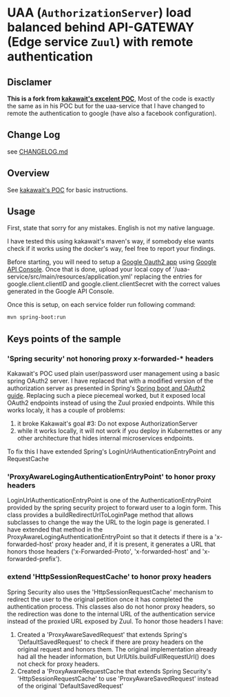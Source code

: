 # UAA (`AuthorizationServer`) load balanced behind API-GATEWAY (Edge service `Zuul`) with remote authentication

## Disclamer

**This is a fork from [kakawait's excelent POC](https://github.com/kakawait/uaa-behind-zuul-sample)**, Most of the code is exactly the same as in his POC but for the uaa-service that I have changed to remote the authentication to google (have also a facebook configuration). 

## Change Log

see [CHANGELOG.md](CHANGELOG.md)

## Overview

See [kakawait's  POC](https://github.com/kakawait/uaa-behind-zuul-sample) for basic instructions.

## Usage

First, state that sorry for any mistakes. English is not my native language.

I have tested this using kakawait's maven's way, if somebody else wants check if it works using the docker's way, feel free to report your findings. 

Before starting, you will need to setup a [Google Oauth2 app](https://developers.google.com/identity/protocols/OAuth2) using [Google API Console](https://console.developers.google.com/). Once that is done, upload your local copy of '/uaa-service/src/main/resources/application.yml' replacing the entries for google.client.clientID and google.client.clientSecret with the correct values generated in the Google API Console.  

Once this is setup, on each service folder run following command:

```sh
mvn spring-boot:run
```

## Keys points of the sample

### 'Spring security' not honoring proxy x-forwarded-* headers

Kakawait's POC used plain user/password user management using a basic spring OAuth2 server. I have replaced that with a modified version of the authorization server as presented in Spring's [Spring boot and OAuth2 guide](https://spring.io/guides/tutorials/spring-boot-oauth2/). Replacing such a piece piecemeal worked, but it exposed local OAuth2 endpoints instead of using the Zuul proxied endpoints. While this works localy, it has a couple of problems:
1. it broke Kakawait's goal #3: Do not expose AuthorizationServer
2. while it works locally, it will not work if you deploy in Kubernettes or any other architecture that hides internal microservices endpoints.

To fix this I have extended Spring's LoginUrlAuthenticationEntryPoint and RequestCache

### 'ProxyAwareLogingAuthenticationEntryPoint' to honor proxy headers

LoginUrlAuthenticationEntryPoint is one of the AuthenticationEntryPoint provided by the spring security project to forward user to a login form. This class provides a buildRedirectUrlToLoginPage method that allows subclasses to change the way the URL to the login page is generated. I have extended that method in the ProxyAwareLogingAuthenticationEntryPoint so that it detects if there is a 'x-forwarded-host' proxy header and, if it is present, it generates a URL that honors those headers ('x-Forwarded-Proto', 'x-forwarded-host' and 'x-forwarded-prefix').

### extend 'HttpSessionRequestCache' to honor proxy headers

Spring Security also uses the 'HttpSessionRequestCache' mechanism to redirect the user to the original petition once it has completed the authentication process. This classes also do not honor proxy headers, so the redirection was done to the internal URL of the authentication service instead of the proxied URL exposed by Zuul. To honor those headers I have:
1. Created a 'ProxyAwareSavedRequest' that extends Spring's 'DefaultSavedRequest'  to check if there are proxy headers on the original request and honors them. The original implementation already had all the header information, but UrlUtils.buildFullRequestUrl() does not check for proxy headers. 
2. Created a 'ProxyAwareRequestCache that extends Spring Security's 'HttpSessionRequestCache' to use 'ProxyAwareSavedRequest' instead of the original 'DefaultSavedRequest'
 